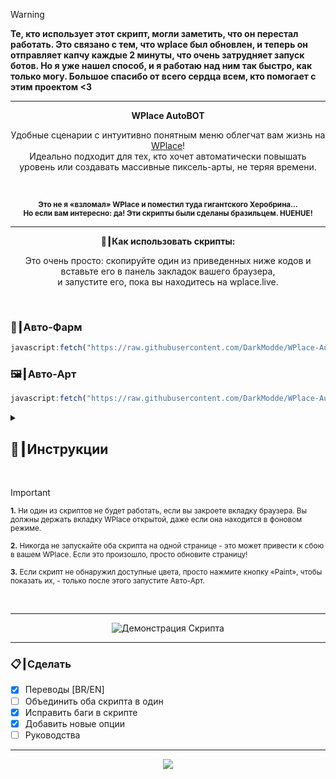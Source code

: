 <!-- > [!ВАЖНО]  -->
<!-- > **Если вы из Америки или житель другой страны, не волнуйтесь: скрипты определяют ваше местоположение и переводятся автоматически.**  --->


> [!WARNING]
> **Те, кто использует этот скрипт, могли заметить, что он перестал работать. Это связано с тем, что wplace был обновлен, и теперь он отправляет капчу каждые 2 минуты, что очень затрудняет запуск ботов. Но я уже нашел способ, и я работаю над ним так быстро, как только могу. Большое спасибо от всего сердца всем, кто помогает с этим проектом <3**

---

<p align="center"><strong>WPlace AutoBOT</strong></p>

<p align="center">
  Удобные сценарии с интуитивно понятным меню облегчат вам жизнь на <a href="https://wplace.live" target="_blank">WPlace</a>!<br>
  Идеально подходит для тех, кто хочет автоматически повышать уровень или создавать массивные пиксель-арты, не теряя времени.
</p>

<br>

<p align="center">
  <sub><strong>Это не я «взломал» WPlace и поместил туда гигантского Херобрина...<br>
  Но если вам интересно: да! Эти скрипты были сделаны бразильцем. HUEHUE!</strong></sub>
</p>

---

<p align="center"><strong>🚀┃Как использовать скрипты:</strong></p>

<p align="center">
  Это очень просто: скопируйте один из приведенных ниже кодов и вставьте его в панель закладок вашего браузера,<br>
  и запустите его, пока вы находитесь на wplace.live.
</p>

<br>

### 🎯┃Авто-Фарм

```js
javascript:fetch("https://raw.githubusercontent.com/DarkModde/WPlace-AutoBOT/refs/heads/main/Auto-Farm.js").then(t=>t.text()).then(eval);
```

### 🖼️┃Авто-Арт

```js
javascript:fetch("https://raw.githubusercontent.com/DarkModde/WPlace-AutoBOT/refs/heads/main/Auto-Image.js").then(t=>t.text()).then(eval);
```

<details>
  <summary><h2>📖┃Инструкции</h2></summary>

---

![Parte 1](https://i.imgur.com/yneG5if.png)

---

![Parte 2](https://i.imgur.com/ZRpU0wZ.png)

---

![Parte 3](https://i.imgur.com/lfjfcEw.png)

</details>


<br>

> [!IMPORTANT]
> <p><sub><strong>1.</strong> Ни один из скриптов не будет работать, если вы закроете вкладку браузера. Вы должны держать вкладку WPlace открытой, даже если она находится в фоновом режиме.</sub></p>
> <p><sub><strong>2.</strong> Никогда не запускайте оба скрипта на одной странице - это может привести к сбою в вашем WPlace. Если это произошло, просто обновите страницу!</sub></p>
> <p><sub><strong>3.</strong> Если скрипт не обнаружил доступные цвета, просто нажмите кнопку «Paint», чтобы показать их, - только после этого запустите Авто-Арт.</sub></p>

<br>

---

<p align="center">
  <img src="https://i.imgur.com/VbHh9jI.png" alt="Демонстрация Скрипта"/>
</p>

---

### 📋┃Сделать

- [x] Переводы [BR/EN]  
- [ ] Объединить оба скрипта в один  
- [x] Исправить баги в скрипте  
- [x] Добавить новые опции
- [ ] Руководства

---

<p align="center">
  <a href="#"><img src="https://komarev.com/ghpvc/?username=WPlace-AutoBOT&style=for-the-badge&label=Views:&color=gray"/></a>
</p>

